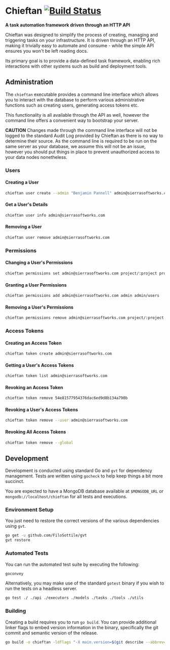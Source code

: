 # Chieftan [![Build Status](https://drone.sierrasoftworks.com/api/badges/SierraSoftworks/chieftan-server/status.svg)](https://drone.sierrasoftworks.com/SierraSoftworks/chieftan-server)
**A task automation framework driven through an HTTP API**

Chieftan was designed to simplify the process of creating, managing and triggering tasks
on your infrastructure. It is driven through an HTTP API, making it trivially easy to
automate and consume - while the simple API ensures you won't be left reading docs.

Its primary goal is to provide a data-defined task framework, enabling rich interactions
with other systems such as build and deployment tools.

## Administration
The `chieftan` executable provides a command line interface which allows you to interact
with the database to perform various administrative functions such as creating users,
generating access tokens etc.

This functionality is all available through the API as well, however the command line
offers a convenient way to bootstrap your server.

**CAUTION** Changes made through the command line interface will not be logged to the
standard Audit Log provided by Chieftan as there is no way to determine their source.
As the command line is required to be run on the same server as your database, we assume
this will not be an issue, however you should put things in place to prevent unauthorized
access to your data nodes nonetheless. 

### Users

#### Creating a User

```sh
chieftan user create --admin "Benjamin Pannell" admin@sierrasoftworks.com
```

#### Get a User's Details

```sh
chieftan user info admin@sierrasoftworks.com
```

#### Removing a User

```sh
chieftan user remove admin@sierrasoftworks.com
```

### Permissions

#### Changing a User's Permissions

```sh
chieftan permissions set admin@sierrasoftworks.com project/:project project/:project/admin admin admin/users
```

#### Granting a User Permissions

```sh
chieftan permissions add admin@sierrasoftworks.com admin admin/users
```

#### Removing a User's Permissions

```sh
chieftan permissions remove admin@sierrasoftworks.com project/:project
```

### Access Tokens
#### Creating an Access Token

```sh
chieftan token create admin@sierrasoftworks.com
```

#### Getting a User's Access Tokens

```sh
chieftan token list admin@sierrasoftworks.com
```

#### Revoking an Access Token

```sh
chieftan token remove 54e81577954376dac6ed9d8b134a790b
```

#### Revoking a User's Access Tokens

```sh
chieftan token remove --user admin@sierrasoftworks.com
```

#### Revoking All Access Tokens

```sh
chieftan token remove --global
```

## Development
Development is conducted using standard Go and `gvt` for dependency management. Tests
are written using `gocheck` to help keep things a bit more succinct.

You are expected to have a MongoDB database available at `$MONGODB_URL` or
`mongodb://localhost/chieftan` for all tests and executions.

### Environment Setup
You just need to restore the correct versions of the various dependencies using `gvt`.

```sh
go get -u github.com/FiloSottile/gvt
gvt restore
```

### Automated Tests
You can run the automated test suite by executing the following:

```sh
goconvey
```

Alternatively, you may make use of the standard `gotest` binary if you wish to run the
tests on a headless server.

```sh
go test ./ ./api ./executors ./models ./tasks ./tools ./utils
```

### Building
Creating a build requires you to run `go build`. You can provide additional linker
flags to embed version information in the binary, specifically the git commit and
semantic version of the release.

```sh
go build -o chieftan -ldflags "-X main.version=$(git describe --abbrev=0 --tags)-$(git log --pretty=format:'%h' -n 1) -X main.sentry_dsn=$SENTRY_DSN"
```